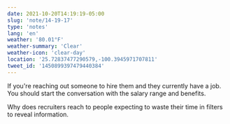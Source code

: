 ```yaml
---
date: 2021-10-20T14:19:19-05:00
slug: 'note/14-19-17'
type: 'notes'
lang: 'en'
weather: '80.01°F'
weather-summary: 'Clear'
weather-icon: 'clear-day'
location: '25.72837477290579,-100.3945971707811'
tweet_id: '1450899397479440384'
---
```

If you're reaching out someone to hire them and they currently have a job. You should start the conversation with the salary range and benefits. 

Why does recruiters reach to people expecting to waste their time in filters to reveal information.